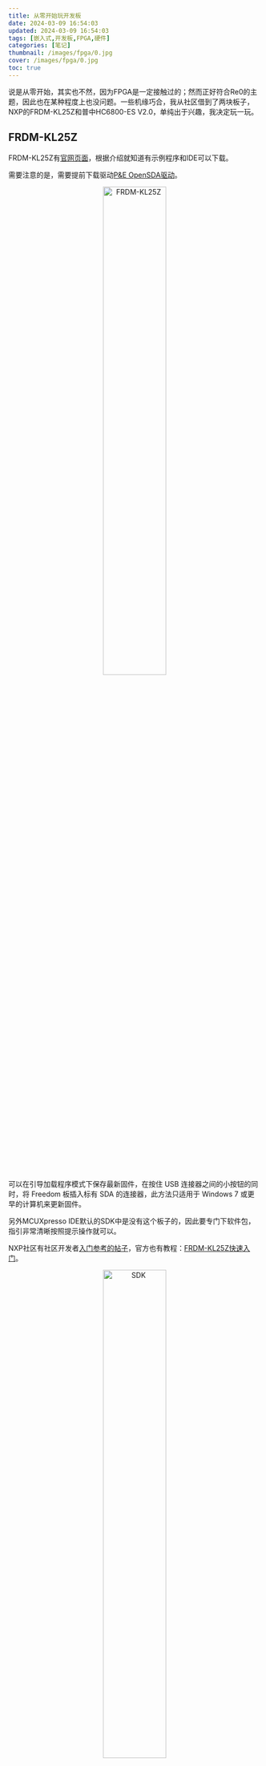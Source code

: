 ```yaml
---
title: 从零开始玩开发板
date: 2024-03-09 16:54:03
updated: 2024-03-09 16:54:03
tags: [嵌入式,开发板,FPGA,硬件]
categories: [笔记]
thumbnail: /images/fpga/0.jpg
cover: /images/fpga/0.jpg
toc: true
---
```

说是从零开始，其实也不然，因为FPGA是一定接触过的；然而正好符合Re0的主题，因此也在某种程度上也没问题。一些机缘巧合，我从社区借到了两块板子，NXP的FRDM-KL25Z和普中HC6800-ES V2.0，单纯出于兴趣，我决定玩一玩。
<!-- more -->
## FRDM-KL25Z

FRDM-KL25Z有[官网页面](https://www.nxp.com.cn/design/design-center/development-boards/general-purpose-mcus/freedom-development-platform-for-kinetis-kl14-kl15-kl24-kl25-mcus:FRDM-KL25Z)，根据介绍就知道有示例程序和IDE可以下载。

需要注意的是，需要提前下载驱动[P&E OpenSDA驱动](www.pemicro.com/opensda)。

<div style="text-align: center;">
  <img src="/images/fpga/1.jpg" alt="FRDM-KL25Z" style="width: 50%;">
</div>
&nbsp;

可以在引导加载程序模式下保存最新固件，在按住 USB 连接器之间的小按钮的同时，将 Freedom 板插入标有 SDA 的连接器，此方法只适用于 Windows 7 或更早的计算机来更新固件。

另外MCUXpresso IDE默认的SDK中是没有这个板子的，因此要专门下软件包，指引非常清晰按照提示操作就可以。

NXP社区有社区开发者[入门参考的帖子](https://www.nxpic.org.cn/module/forum/thread-549104-1-1.html)，官方也有教程：[FRDM-KL25Z快速入门](https://www.nxp.com.cn/document/guide/getting-started-with-the-frdm-kl25z:NGS-FRDM-KL25Z)。

<div style="text-align: center;">
  <img src="/images/fpga/0-1.jpg" alt="SDK" style="width: 50%;">
</div>
&nbsp;

FRDM-KL25Z的烧写则极为简单，在其官网介绍页中也提到了它的兼容性接口和“大容量存储设备闪存编程接口(默认) - 无需安装任何工具即可评估演示应用”，直观感受就是写入执行文件即可。在其官网提供的FRDM-KL25Z Quick Start Package中有.srec文件，直接拷入Bootloader磁盘里即可完成MCU的程序烧写。

在quick start package的Precompiled Examples中，提供比如[FRDM-KL25Z快速入门](https://www.nxp.com.cn/document/guide/getting-started-with-the-frdm-kl25z:NGS-FRDM-KL25Z)文档中所提到的”气泡水平仪“演示，可以用板载加速度传感器调整灯光。当板水平时，RGB LED熄灭；当板倾斜时，红色或绿色LED根据X轴和Y轴上的倾斜度逐渐发亮。还有一些如利用电容板/按钮调整灯光闪烁频率的示例，用于检验其功能。

<div style="text-align: center;">
  <img src="https://www.nxp.com.cn/assets/images/en/photography/FRDM-KL25Z-DEMO.jpg" alt="演示" style="width: 50%;">
</div>
&nbsp;

作为一个非常小巧轻便的开发板，FRDM-KL25Z的功能还是很强大的，有很多的外设，比如LED、按键、电容触摸、加速度传感器等等，可以用来做很多有趣的东西。兴许可以用到姿态检测之类，或者计步器。

## HC6800-ES V2.0

<div style="text-align: center;">
  <img src="/images/fpga/2.jpg" alt="HC6800-ES V2.0" style="width: 50%;">
</div>
&nbsp;

普中的这块板子就是非常典型的STM32开发板了，加上附带的组件，可以说它几乎应有尽有。我使用的是[keil uVision5](https://www.keil.com/download/product/) 和 [普中ISP](https://soft.3dmgame.com/down/217430.html)(3dm真是什么都有)进行开发，烧写和调试。推荐一个视频：[新手必看:普中科技51单片机HC6800 v2.0 的下载程序教程，注意事项，A2开发板的区别，stc89c51芯片](https://www.bilibili.com/video/BV1x34y1a7Cp/?vd_source=72bd08f8e448019af177068235d25f83)

写了一个简单的LED流水灯程序，它会在P2端口的8个引脚上依次点亮LED灯。
```c
#include <REGX52.H>
#include <INTRINS.H>

void Delay500ms()
{
	unsigned char i, j, k;

	_nop_();
	i = 4;
	j = 205;
	k = 187;
	do
	{
		do
		{
			while (--k);
		} while (--j);
	} while (--i);
}


void main()
{
	while(1)
	{
		P2=0xFE;//1111 1110
		Delay500ms();
		P2=0xFD;//1111 1101
		Delay500ms();
		P2=0xFB;//1111 1011
		Delay500ms();
		P2=0xF7;//1111 0111
		Delay500ms();
		P2=0xEF;//1110 1111
		Delay500ms();
		P2=0xDF;//1101 1111
		Delay500ms();
		P2=0xBF;//1011 1111
		Delay500ms();
		P2=0x7F;//0111 1111
		Delay500ms();
	}
}
```
首先使用三层循环实现500ms的延迟，然后在主函数中循环将引脚设置为低电平，点亮相应的LED灯，并调用延时函数使其保持点亮一段时间。

其实还有很多可玩的，比方说我还打算用蜂鸣器来演奏歌曲之类的（新建文件夹）。总之，还是得多学习。